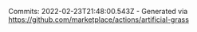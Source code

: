 Commits: 2022-02-23T21:48:00.543Z - Generated via https://github.com/marketplace/actions/artificial-grass
<br>
